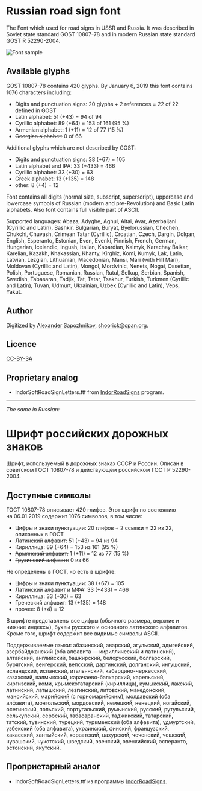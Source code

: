 Russian road sign font
======================

The Font which used for road signs in USSR and Russia.
It was described in Soviet state standard GOST 10807-78 and
in modern Russian state standard GOST R 52290-2004.

![Font sample](http://habrastorage.org/storage2/fb7/716/823/fb771682308a41efbfd9082e7633f7e2.png)

Available glyphs
----------------

GOST 10807-78 contains 420 glyphs.
By January 6, 2019 this font contains 1076 characters including:

* Digits and punctuation signs: 20 glyphs + 2 references = 22 of 22 defined in GOST
* Latin alphabet: 51 (+43) = 94 of 94
* Cyrillic alphabet: 89 (+64) = 153 of 161 (95 %)
* ~~Armenian alphabet:~~ 1 (+11) = 12 of 77 (15 %)
* ~~Georgian alphabet:~~ 0 of 66

Additional glyphs which are not described by GOST:

* Digits and punctuation signs: 38 (+67) = 105
* Latin alphabet and IPA: 33 (+433) = 466
* Cyrillic alphabet: 33 (+30) = 63
* Greek alphabet: 13 (+135) = 148
* other: 8 (+4) = 12

Font contains all digits (normal size, subscript, superscript),
uppercase and lowercase symbols of Russian (modern and pre-Revolution)
and Basic Latin alphabets. Also font contains full visible part of ASCII.

Supported languages:
Abaza, Adyghe, Aghul, Altai, Avar, Azerbaijani (Cyrillic and Latin), Bashkir,
Bulgarian, Buryat, Byelorussian, Chechen, Chukchi, Chuvash, Crimean Tatar
(Cyrillic), Croatian, Czech, Dargin, Dolgan, English, Esperanto, Estonian,
Even, Evenki, Finnish, French, German, Hungarian, Icelandic, Ingush, Italian,
Kabardian, Kalmyk, Karachay Balkar, Karelian, Kazakh, Khakassian, Khanty,
Kirghiz, Komi, Kumyk, Lak, Latin, Latvian, Lezgian, Lithuanian, Macedonian,
Mansi, Mari (with Hill Mari), Moldovan (Cyrillic and Latin), Mongol, Mordvinic,
Nenets, Nogai, Ossetian, Polish, Portuguese, Romanian, Russian, Rutul, Selkup,
Serbian, Spanish, Swedish, Tabasaran, Tadjik, Tat, Tatar, Tsakhur, Turkish,
Turkmen (Cyrillic and Latin), Tuvan, Udmurt, Ukrainian, Uzbek (Cyrillic and
Latin), Veps, Yakut.

Author
------

Digitized by [Alexander Sapozhnikov](http://shoorick.ru/), <shoorick@cpan.org>.

Licence
-------

[CC-BY-SA](http://creativecommons.org/licenses/by-sa/3.0/)

Proprietary analog
------------------

* IndorSoftRoadSignLetters.ttf from
[IndorRoadSigns](http://www.indorsoft.ru/products/roadsigns/) program.

--------------------------------------------------
_The same in Russian:_

Шрифт российских дорожных знаков
================================

Шрифт, используемый в дорожных знаках СССР и России.
Описан в советском ГОСТ 10807-78 и действующем российском ГОСТ Р 52290-2004.

Доступные символы
----------------

ГОСТ 10807-78 описывает 420 глифов.
Этот шрифт по состоянию на 06.01.2019 содержит 1076 символов, в том числе:

* Цифры и знаки пунктуации: 20 глифов + 2 ссылки = 22 из 22, описанных в ГОСТ
* Латинский алфавит: 51 (+43) = 94 из 94
* Кириллица: 89 (+64) = 153 из 161 (95 %)
* ~~Армянский алфавит:~~ 1 (+11) = 12 из 77 (15 %)
* ~~Грузинский алфавит:~~ 0 из 66

Не определены в ГОСТ, но есть в шрифте:

* Цифры и знаки пунктуации: 38 (+67) = 105
* Латинский алфавит и МФА: 33 (+433) = 466
* Кириллица: 33 (+30) = 63
* Греческий алфавит: 13 (+135) = 148
* прочее: 8 (+4) = 12

В шрифте представлены все цифры (обычного размера, верхние и нижние индексы),
буквы русского и основного латинского алфавитов. Кроме того, шрифт содержит все
видимые символы ASCII.

Поддерживаемые языки:
абазинский, аварский, агульский, адыгейский, азербайджанский (оба алфавита —
кириллический и латинский), алтайский, английский, башкирский, белорусский,
болгарский, бурятский, венгерский, вепсский, даргинский, долганский, ингушский,
исландский, испанский, итальянский, кабардино-черкесский, казахский,
калмыкский, карачаево-балкарский, карельский, киргизский, коми,
крымскотатарский (кириллица), кумыкский, лакский, латинский, латышский,
лезгинский, литовский, македонский, мансийский, марийский (с горномарийским),
молдавский (оба алфавита), монгольский, мордовский, немецкий, ненецкий,
ногайский, осетинский, польский, португальский, румынский, русский, рутульский,
селькупский, сербский, табасаранский, таджикский, татарский, татский,
тувинский, турецкий, туркменский (оба алфавита), удмуртский, узбекский (оба
алфавита), украинский, финский, французский, хакасский, хантыйский, хорватский,
цахурский, чеченский, чешский, чувашский, чукотский, шведский, эвенский,
эвенкийский, эсперанто, эстонский, якутский.

Проприетарный аналог
--------------------

* IndorSoftRoadSignLetters.ttf из программы
[IndorRoadSigns](http://www.indorsoft.ru/products/roadsigns/).
